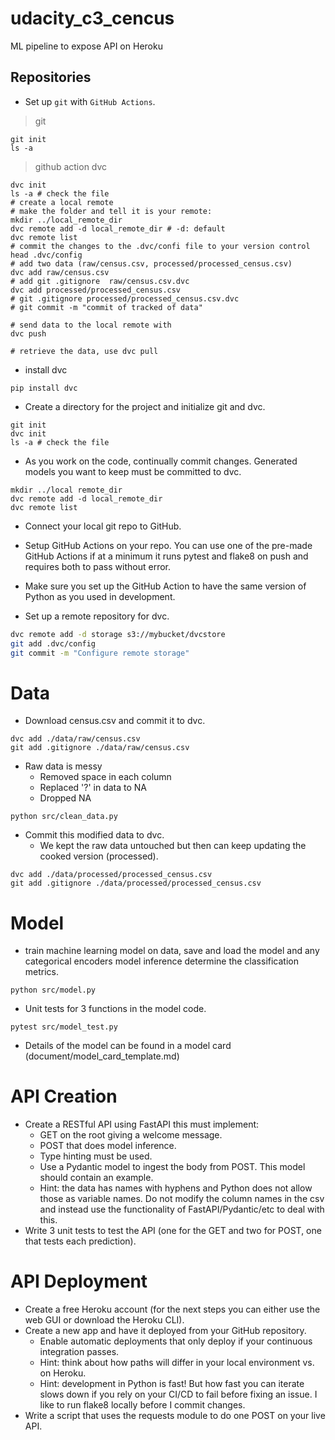 # udacity_c3_cencus
ML pipeline to expose API on Heroku

## Repositories

* Set up `git` with `GitHub Actions`.
> git 
```shell
git init
ls -a
```
> github action 
> dvc
```shell
dvc init
ls -a # check the file 
# create a local remote 
# make the folder and tell it is your remote:
mkdir ../local_remote_dir
dvc remote add -d local_remote_dir # -d: default 
dvc remote list
# commit the changes to the .dvc/confi file to your version control 
head .dvc/config
# add two data (raw/census.csv, processed/processed_census.csv)
dvc add raw/census.csv
# add git .gitignore  raw/census.csv.dvc
dvc add processed/processed_census.csv
# git .gitignore processed/processed_census.csv.dvc
# git commit -m "commit of tracked of data"

# send data to the local remote with 
dvc push 

# retrieve the data, use dvc pull 
```
* install dvc 
```shell
pip install dvc
```
* Create a directory for the project and initialize git and dvc.
```shell
git init
dvc init
ls -a # check the file 
```

* As you work on the code, continually commit changes. Generated models you want to keep must be committed to dvc.
```shell
mkdir ../local remote_dir
dvc remote add -d local_remote_dir
dvc remote list
```

* Connect your local git repo to GitHub.
* Setup GitHub Actions on your repo. You can use one of the pre-made GitHub Actions if at a minimum it runs pytest and flake8 on push and requires both to pass without error.

* Make sure you set up the GitHub Action to have the same version of Python as you used in development.
* Set up a remote repository for dvc.
```bash
dvc remote add -d storage s3://mybucket/dvcstore
git add .dvc/config
git commit -m "Configure remote storage"
```

# Data
* Download census.csv and commit it to dvc.
```shell
dvc add ./data/raw/census.csv
git add .gitignore ./data/raw/census.csv
```
* Raw data is messy
  * Removed space in each column
  * Replaced '?' in data to NA
  * Dropped NA

```shell
python src/clean_data.py
```

* Commit this modified data to dvc. 
  * We kept the raw data untouched but then can keep updating the cooked version (processed).
```shell
dvc add ./data/processed/processed_census.csv
git add .gitignore ./data/processed/processed_census.csv
```

# Model
* train machine learning model on data, save and load the model and any categorical encoders
model inference  determine the classification metrics.
```shell
python src/model.py
```
* Unit tests for 3 functions in the model code.
```shell
pytest src/model_test.py
```

* Details of the model can be found in a model card (document/model_card_template.md)

# API Creation
*  Create a RESTful API using FastAPI this must implement:
    * GET on the root giving a welcome message.
    * POST that does model inference.
    * Type hinting must be used.
    * Use a Pydantic model to ingest the body from POST. This model should contain an example.
   	 * Hint: the data has names with hyphens and Python does not allow those as variable names. Do not modify the column names in the csv and instead use the functionality of FastAPI/Pydantic/etc to deal with this.
* Write 3 unit tests to test the API (one for the GET and two for POST, one that tests each prediction).

# API Deployment
* Create a free Heroku account (for the next steps you can either use the web GUI or download the Heroku CLI).
* Create a new app and have it deployed from your GitHub repository.
    * Enable automatic deployments that only deploy if your continuous integration passes.
    * Hint: think about how paths will differ in your local environment vs. on Heroku.
    * Hint: development in Python is fast! But how fast you can iterate slows down if you rely on your CI/CD to fail before fixing an issue. I like to run flake8 locally before I commit changes.
* Write a script that uses the requests module to do one POST on your live API.
